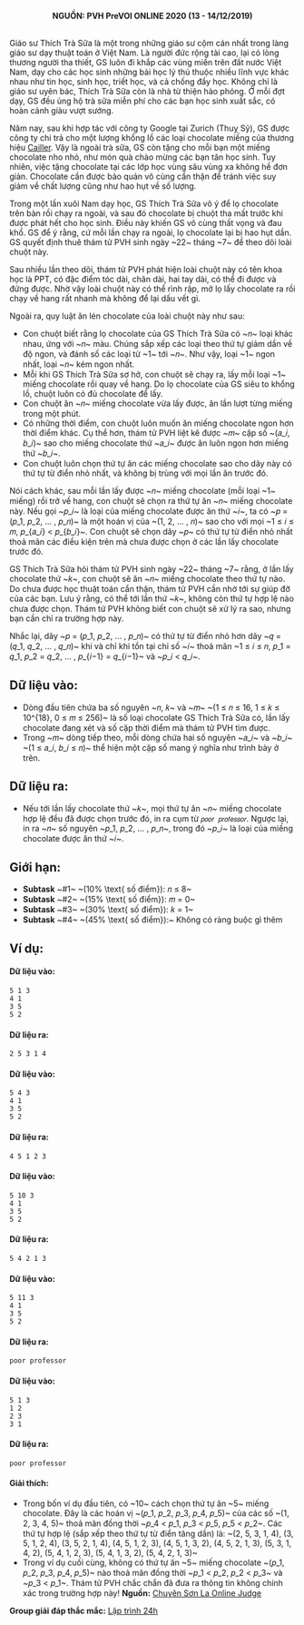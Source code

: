 **<center>NGUỒN: PVH PreVOI ONLINE 2020 (13 - 14/12/2019)</center>**
<br>

Giáo sư Thích Trà Sữa là một trong những giáo sư cộm cán nhất trong làng giáo sư dạy thuật toán ở Việt Nam. Là người đức rộng tài cao, lại có lòng thương người tha thiết, GS luôn đi khắp các vùng miền trên đất nước Việt Nam, dạy cho các học sinh những bài học lý thú thuộc nhiều lĩnh vực khác nhau như tin học, sinh học, triết học, và cả chống đẩy học. Không chỉ là giáo sư uyên bác, Thích Trà Sữa còn là nhà từ thiện hào phóng. Ở mỗi đợt dạy, GS đều ủng hộ trà sữa miễn phí cho các bạn học sinh xuất sắc, có hoàn cảnh giàu vượt sướng.

Năm nay, sau khi hợp tác với công ty Google tại Zurich (Thuỵ Sỹ), GS được công ty chi trả cho một lượng khổng lồ các loại chocolate miếng của thương hiệu [Cailler](https://www.cailler.ch/en). Vậy là ngoài trà sữa, GS còn tặng cho mỗi bạn một miếng chocolate nho nhỏ, như món quà chào mừng các bạn tân học sinh. Tuy nhiên, việc tặng chocolate tại các lớp học vùng sâu vùng xa không hề đơn giản. Chocolate cần được bảo quản vô cùng cẩn thận để tránh việc suy giảm về chất lượng cũng như hao hụt về số lượng.

Trong một lần xuôi Nam dạy học, GS Thích Trà Sữa vô ý để lọ chocolate trên bàn rồi chạy ra ngoài, và sau đó chocolate bị chuột tha mất trước khi được phát hết cho học sinh. Điều này khiến GS vô cùng thất vọng và đau khổ. GS để ý rằng, cứ mỗi lần chạy ra ngoài, lọ chocolate lại bị hao hụt dần. GS quyết định thuê thám tử PVH sinh ngày ~22~ tháng ~7~ để theo dõi loài 
chuột này.

Sau nhiều lần theo dõi, thám tử PVH phát hiện loài chuột này có tên khoa học là PPT, có đặc điểm tóc dài, chân dài, hai tay dài, có thể đi được và đứng được. Nhờ vậy loài chuột này có thể rình rập, mở lọ lấy chocolate ra rồi chạy về hang rất nhanh mà không để lại dấu vết gì.

Ngoài ra, quy luật ăn lén chocolate của loài chuột này như sau:
- Con chuột biết rằng lọ chocolate của GS Thích Trà Sữa có ~𝑛~ loại khác nhau, ứng với ~𝑛~ màu. Chúng sắp xếp các loại theo thứ tự giảm dần về độ ngon, và đánh số các loại từ ~1~ tới ~𝑛~. Như vậy, loại ~1~ ngon nhất, loại ~𝑛~ kém ngon nhất.
- Mỗi khi GS Thích Trà Sữa sơ hở, con chuột sẽ chạy ra, lấy mỗi loại ~1~ miếng chocolate rồi quay về hang. Do lọ chocolate của GS siêu to khổng lồ, chuột luôn có đủ chocolate để lấy.
- Con chuột ăn ~𝑛~ miếng chocolate vừa lấy được, ăn lần lượt từng miếng trong một phút.
- Có những thời điểm, con chuột luôn muốn ăn miếng chocolate ngon hơn thời điểm khác. Cụ thể hơn, thám tử PVH liệt kê được ~𝑚~ cặp số ~(𝑎_𝑖, 𝑏_𝑖)~ sao cho miếng chocolate thứ ~𝑎_𝑖~ được ăn luôn ngon hơn miếng thứ ~𝑏_𝑖~.
- Con chuột luôn chọn thứ tự ăn các miếng chocolate sao cho dãy này có thứ tự từ điển nhỏ nhất, và không bị trùng với mọi lần ăn trước đó.

Nói cách khác, sau mỗi lần lấy được ~𝑛~ miếng chocolate (mỗi loại ~1~ miếng) rồi trở về hang, con chuột sẽ chọn ra thứ tự ăn ~𝑛~ miếng chocolate này. Nếu gọi ~𝑝_𝑖~ là loại của miếng chocolate được ăn thứ ~𝑖~, ta có ~𝑝 = (𝑝_1, 𝑝_2, … , 𝑝_𝑛)~ là một hoán vị của ~(1, 2, … , 𝑛)~ sao cho với mọi ~1 ≤ 𝑖 ≤ 𝑚, 𝑝_{𝑎_𝑖} < 𝑝_{𝑏_𝑖}~. Con chuột sẽ chọn dãy ~𝑝~ có thứ tự từ điển nhỏ nhất thoả mãn các điều kiện trên mà chưa được chọn ở các lần lấy chocolate trước đó.

GS Thích Trà Sữa hỏi thám tử PVH sinh ngày ~22~ tháng ~7~ rằng, ở lần lấy chocolate thứ ~𝑘~, con chuột sẽ ăn ~𝑛~ miếng chocolate theo thứ tự nào. Do chưa được học thuật toán cẩn thận, thám tử PVH cần nhờ tới sự giúp đỡ của các bạn. Lưu ý rằng, có thể tới lần thứ ~𝑘~, không còn thứ tự hợp lệ nào chưa được chọn. Thám tử PVH không biết con chuột sẽ xử lý ra sao, nhưng bạn cần chỉ ra trường hợp này.

Nhắc lại, dãy ~𝑝 = (𝑝_1, 𝑝_2, … , 𝑝_𝑛)~ có thứ tự từ điển nhỏ hơn dãy ~𝑞 = (𝑞_1, 𝑞_2, … , 𝑞_𝑛)~ khi và chỉ khi tồn tại chỉ số ~𝑖~ thoả mãn ~1 ≤ 𝑖 ≤ 𝑛, 𝑝_1 = 𝑞_1, 𝑝_2 = 𝑞_2, … , 𝑝_{𝑖−1} = 𝑞_{𝑖−1}~ và ~𝑝_𝑖 < 𝑞_𝑖~.

## Dữ liệu vào:
- Dòng đầu tiên chứa ba số nguyên ~𝑛, 𝑘~ và ~𝑚~ ~(1 ≤ 𝑛 ≤ 16, 1 ≤ 𝑘 ≤ 10^{18}, 0 ≤ 𝑚 ≤ 256)~ là số loại chocolate GS Thích Trà Sữa có, lần lấy chocolate đang xét và số cặp thời điểm mà thám tử PVH tìm được.
- Trong ~𝑚~ dòng tiếp theo, mỗi dòng chứa hai số nguyên ~𝑎_𝑖~ và ~𝑏_𝑖~ ~(1 ≤ 𝑎_𝑖, 𝑏_𝑖 ≤ 𝑛)~ thể hiện một cặp số mang ý nghĩa như trình bày ở trên.

## Dữ liệu ra:
- Nếu tới lần lấy chocolate thứ ~𝑘~, mọi thứ tự ăn ~𝑛~ miếng chocolate hợp lệ đều đã được chọn trước đó, in ra cụm từ `𝑝𝑜𝑜𝑟⁡ 𝑝𝑟𝑜𝑓𝑒𝑠𝑠𝑜𝑟`. Ngược lại, in ra ~𝑛~ số nguyên ~𝑝_1, 𝑝_2, … , 𝑝_𝑛~, trong đó ~𝑝_𝑖~ là loại của miếng chocolate được ăn thứ ~𝑖~.

## Giới hạn:
- **Subtask** ~\#1~ ~(10\% \text{ số điểm}): 𝑛 ≤ 8~
- **Subtask** ~\#2~ ~(15\% \text{ số điểm}): 𝑚 = 0~
- **Subtask** ~\#3~ ~(30\% \text{ số điểm}): 𝑘 = 1~
- **Subtask** ~\#4~ ~(45\% \text{ số điểm}):~ Không có ràng buộc gì thêm

## Ví dụ:
#### Dữ liệu vào:
```
5 1 3
4 1
3 5
5 2
```

#### Dữ liệu ra:
```
2 5 3 1 4
```

#### Dữ liệu vào:
```
5 4 3
4 1
3 5
5 2
```

#### Dữ liệu ra:
```
4 5 1 2 3
```

#### Dữ liệu vào:
```
5 10 3
4 1
3 5
5 2
```

#### Dữ liệu ra:
```
5 4 2 1 3
```

#### Dữ liệu vào:
```
5 11 3
4 1
3 5
5 2
```

#### Dữ liệu ra:
```
poor professor
```

#### Dữ liệu vào:
```
5 1 3
1 2
2 3
3 1
```

#### Dữ liệu ra:
```
poor professor
```
#### Giải thích:
- Trong bốn ví dụ đầu tiên, có ~10~ cách chọn thứ tự ăn ~5~ miếng chocolate. Đây là các hoán vị ~(𝑝_1, 𝑝_2, 𝑝_3, 𝑝_4, 𝑝_5)~ của các số ~(1, 2, 3, 4, 5)~ thoả mãn đồng thời ~𝑝_4 < 𝑝_1, 𝑝_3 < 𝑝_5, 𝑝_5 < 𝑝_2~. Các thứ tự hợp lệ (sắp xếp theo thứ tự từ điển tăng dần) là: ~(2, 5, 3, 1, 4), (3, 5, 1, 2, 4), (3, 5, 2, 1, 4), (4, 5, 1, 2, 3), (4, 5, 1, 3, 2), (4, 5, 2, 1, 3), (5, 3, 1, 4, 2), (5, 4, 1, 2, 3), (5, 4, 1, 3, 2), (5, 4, 2, 1, 3)~
- Trong ví dụ cuối cùng, không có thứ tự ăn ~5~ miếng chocolate ~(𝑝_1, 𝑝_2, 𝑝_3, 𝑝_4, 𝑝_5)~ nào thoả mãn đồng thời ~𝑝_1 < 𝑝_2, 𝑝_2 < 𝑝_3~ và ~𝑝_3 < 𝑝_1~. Thám tử PVH chắc chắn đã đưa ra thông tin không chính xác trong trường hợp này!
**Nguồn:** [Chuyên Sơn La Online Judge](http://csloj.ddns.net/)

**Group giải đáp thắc mắc:** [Lập trình 24h](https://www.facebook.com/groups/1386904321519984)